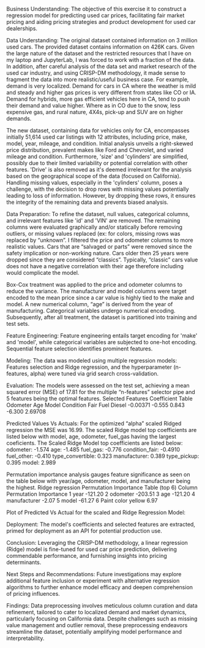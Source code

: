 Business Understanding:
The objective of this exercise it to construct a regression model for predicting used car prices, facilitating fair market pricing and aiding pricing strategies and product development for used car dealerships.

Data Understanding:
The original dataset contained information on 3 million used cars. The provided dataset contains information on 426K cars. Given the large nature of the dataset and the restricted resources that I have on my laptop and JupyterLab, I was forced to work with a fraction of the data. In addition, after careful analysis of the data set and market research of the used car industry, and using CRISP-DM methodology, it made sense to fragment the data into more realistic/useful business case. For example, demand is very localized. Demand for cars in CA where the weather is mild and steady and higher gas prices is very different from states like CO or IA. Demand for hybrids, more gas efficient vehicles here in CA, tend to push their demand and value higher. Where as in CO due to the snow, less expensive gas, and rural nature, 4X4s, pick-up and SUV are on higher demands.

The new dataset, containing data for vehicles only for CA, encompasses initially 51,614 used car listings with 12 attributes, including price, make, model, year, mileage, and condition. Initial analysis unveils a right-skewed price distribution, prevalent makes like Ford and Chevrolet, and varied mileage and condition. Furthermore, 'size' and 'cylinders' are simplified, possibly due to their limited variability or potential correlation with other features. 'Drive' is also removed as it's deemed irrelevant for the analysis based on the geographical scope of the data (focused on California). Handling missing values, especially in the 'cylinders' column, poses a challenge, with the decision to drop rows with missing values potentially leading to loss of information. However, by dropping these rows, it ensures the integrity of the remaining data and prevents biased analysis.

Data Preparation:
To refine the dataset, null values, categorical columns, and irrelevant features like 'id' and 'VIN' are removed. The remaining columns were evaluated graphically and/or statically before removing outliers, or missing values replaced (ex: for colors, missing rows was replaced by “unknown”. I filtered the price and odometer columns to more realistic values. Cars that are “salvaged or parts” were removed since the safety implication or non-working nature. Cars older then 25 years were dropped since they are considered “classics”. Typically, “classic” cars value does not have a negative correlation with their age therefore including would complicate the model.

Box-Cox treatment was applied to the price and odometer columns to reduce the variance. The manufacturer and model columns were target encoded to the mean price since a car value is highly tied to the make and model. A new numerical column, “age” is derived from the year of manufacturing. Categorical variables undergo numerical encoding. Subsequently, after all treatment, the dataset is partitioned into training and test sets.

Feature Engineering:
Feature engineering entails target encoding for 'make' and 'model', while categorical variables are subjected to one-hot encoding. Sequential feature selection identifies prominent features. 

Modeling:
The data was modeled using multiple regression models: Features selection and Ridge regression, and the hyperparameter (n-features, alpha) were tuned via grid search cross-validation.

Evaluation:
The models were assessed on the test set, achieving a mean squared error (MSE) of 17.81 for the multiple “n-features” selector pipe and 5 features being the optimal features. 
Selected Features Coefficient Table
Odometer	  Age	     Model	   Condition    Fair	Fuel Diesel
-0.00371	  -0.555	  0.843	   -6.300    	  2.69708


Predicted Values Vs Actuals:
For the optimized “alpha” scaled Ridged regression the MSE was 16.99. The scaled Ridge model top coefficients are listed below with model, age, odometer, fuel_gas having the largest coeficients.
The Scaled Ridge Model top coefficients are listed below:
odometer: -1.574
age: -1.485
fuel_gas: -0.776
condition_fair: -0.4910
fuel_other: -0.410
type_convertible: 0.323
manufacturer: 0.389
type_pickup: 0.395
model: 2.989

Permutation importance analysis gauges feature significance as seen on the table below with year/age, odometer, model, and manufacturer being the highest.
Ridge regression Permutation Importance Table (top 6)
 	Column	Permutation Importance
1	year	-121.20
2	odometer	-203.51
3	age	-121.20
4	manufacturer	-2.07
5	model	-61.27
6	Paint color yellow	6.97

Plot of Predicted Vs Actual for the scaled and Ridge Regression Model:
 
Deployment:
The model's coefficients and selected features are extracted, primed for deployment as an API for potential production use.

Conclusion:
Leveraging the CRISP-DM methodology, a linear regression (Ridge) model is fine-tuned for used car price prediction, delivering commendable performance, and furnishing insights into pricing determinants.

Next Steps and Recommendations:
Future investigations may explore additional feature inclusion or experiment with alternative regression algorithms to further enhance model efficacy and deepen comprehension of pricing influences.

Findings:
Data preprocessing involves meticulous column curation and data refinement, tailored to cater to localized demand and market dynamics, particularly focusing on California data. Despite challenges such as missing value management and outlier removal, these preprocessing endeavors streamline the dataset, potentially amplifying model performance and interpretability.

